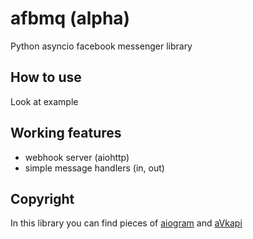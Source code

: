 # afbmq (alpha)
Python asyncio facebook messenger library

## How to use
Look at example

## Working features
- webhook server (aiohttp)
- simple message handlers (in, out)

## Copyright
In this library you can find pieces of [aiogram](https://github.com/aiogram/aiogram/) 
and [aVkapi](https://github.com/aiogram/aVKapi)
